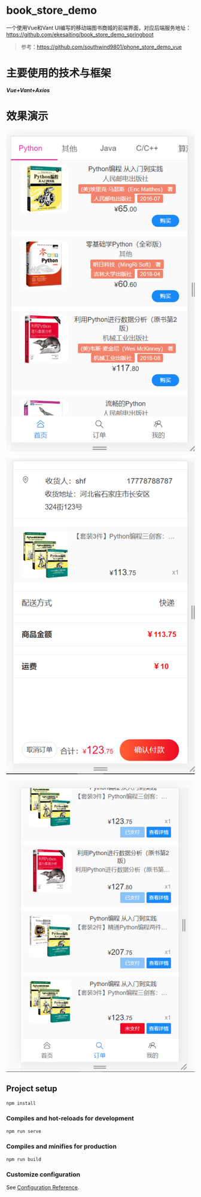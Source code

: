 # book_store_demo

 一个使用Vue和Vant UI编写的移动端图书商城的前端界面，对应后端服务地址：https://github.com/ekesaiting/book_store_demo_springboot

> 参考：https://github.com/southwind9801/phone_store_demo_vue

# 主要使用的技术与框架

***Vue+Vant+Axios***

# 效果演示

![image-20200622124314585](README.assets/image-20200622124314585.png)

![image-20200622124252771](README.assets/image-20200622124252771.png)

![image-20200622124402866](README.assets/image-20200622124402866.png)

## Project setup

```
npm install
```

### Compiles and hot-reloads for development
```
npm run serve
```

### Compiles and minifies for production
```
npm run build
```

### Customize configuration
See [Configuration Reference](https://cli.vuejs.org/config/).
